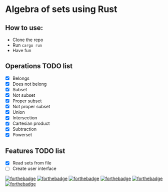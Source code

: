 # Algebra of sets using Rust

## How to use:
- Clone the repo
- Run `cargo run`
- Have fun

## Operations TODO list
- [x] Belongs
- [x] Does not belong
- [x] Subset
- [x] Not subset
- [x] Proper subset
- [x] Not proper subset
- [x] Union
- [x] Intersection
- [x] Cartesian product
- [x] Subtraction
- [x] Powerset
## Features TODO list
- [x] Read sets from file
- [ ] Create user interface

[![forthebadge](https://forthebadge.com/images/badges/made-with-rust.svg)](https://forthebadge.com)
[![forthebadge](https://forthebadge.com/images/badges/made-with-crayons.svg)](https://forthebadge.com)
[![forthebadge](https://forthebadge.com/images/badges/contains-tasty-spaghetti-code.svg)](https://forthebadge.com)
[![forthebadge](https://forthebadge.com/images/badges/not-a-bug-a-feature.svg)](https://forthebadge.com)
[![forthebadge](https://forthebadge.com/images/badges/powered-by-black-magic.svg)](https://forthebadge.com)
[![forthebadge](https://forthebadge.com/images/badges/powered-by-electricity.svg)](https://forthebadge.com)
